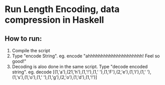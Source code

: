# Run Length Encoding, data compression in Haskell

## How to run:
1. Compile the script
2. Type "encode String". eg. encode "ahhhhhhhhhhhhhhhhhhhhh! Feel so good!"
3. Decoding is aloo done in the same script. Type "decode encoded string". eg. decode [(1,'a'),(21,'h'),(1,'!'),(1,' '),(1,'F'),(2,'e'),(1,'l'),(1,' '),(1,'s'),(1,'o'),(1,' '),(1,'g'),(2,'o'),(1,'d'),(1,'!')]
